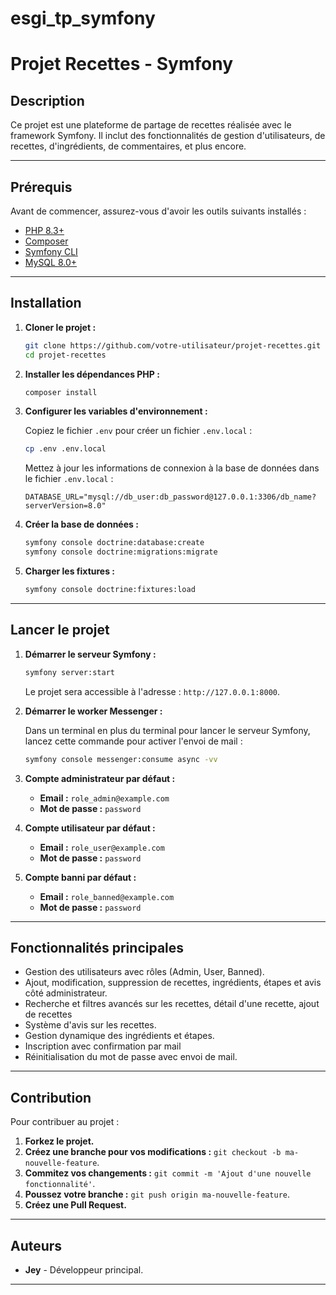 # esgi_tp_symfony

# Projet Recettes - Symfony

## Description

Ce projet est une plateforme de partage de recettes réalisée avec le framework Symfony. Il inclut des fonctionnalités de gestion d'utilisateurs, de recettes, d'ingrédients, de commentaires, et plus encore.

---

## Prérequis

Avant de commencer, assurez-vous d'avoir les outils suivants installés :

- [PHP 8.3+](https://www.php.net/downloads.php)
- [Composer](https://getcomposer.org/)
- [Symfony CLI](https://symfony.com/download)
- [MySQL 8.0+](https://dev.mysql.com/downloads/)

---

## Installation

1. **Cloner le projet :**

   ```bash
   git clone https://github.com/votre-utilisateur/projet-recettes.git
   cd projet-recettes
   ```

2. **Installer les dépendances PHP :**

   ```bash
   composer install
   ```

3. **Configurer les variables d'environnement :**

   Copiez le fichier `.env` pour créer un fichier `.env.local` :

   ```bash
   cp .env .env.local
   ```

   Mettez à jour les informations de connexion à la base de données dans le fichier `.env.local` :

   ```
   DATABASE_URL="mysql://db_user:db_password@127.0.0.1:3306/db_name?serverVersion=8.0"
   ```

4. **Créer la base de données :**

   ```bash
   symfony console doctrine:database:create
   symfony console doctrine:migrations:migrate
   ```

5. **Charger les fixtures :**

   ```bash
   symfony console doctrine:fixtures:load
   ```

---

## Lancer le projet

1. **Démarrer le serveur Symfony :**

   ```bash
   symfony server:start
   ```

   Le projet sera accessible à l'adresse : `http://127.0.0.1:8000`.

2. **Démarrer le worker Messenger :**

   Dans un terminal en plus du terminal pour lancer le serveur Symfony, lancez cette commande pour activer l'envoi de mail : 

   ```bash
   symfony console messenger:consume async -vv
   ```

3. **Compte administrateur par défaut :**

   - **Email :** `role_admin@example.com`
   - **Mot de passe :** `password`

4. **Compte utilisateur par défaut :**

   - **Email :** `role_user@example.com`
   - **Mot de passe :** `password`

5. **Compte banni par défaut :**

   - **Email :** `role_banned@example.com`
   - **Mot de passe :** `password`

---

## Fonctionnalités principales

- Gestion des utilisateurs avec rôles (Admin, User, Banned).
- Ajout, modification, suppression de recettes, ingrédients, étapes et avis côté administrateur.
- Recherche et filtres avancés sur les recettes, détail d'une recette, ajout de recettes
- Système d'avis sur les recettes.
- Gestion dynamique des ingrédients et étapes.
- Inscription avec confirmation par mail
- Réinitialisation du mot de passe avec envoi de mail.

---

## Contribution

Pour contribuer au projet :

1. **Forkez le projet.**
2. **Créez une branche pour vos modifications :** `git checkout -b ma-nouvelle-feature`.
3. **Commitez vos changements :** `git commit -m 'Ajout d'une nouvelle fonctionnalité'`.
4. **Poussez votre branche :** `git push origin ma-nouvelle-feature`.
5. **Créez une Pull Request.**

---

## Auteurs

- **Jey** - Développeur principal.

---

